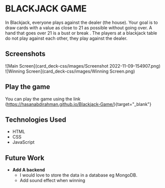 
# **BLACKJACK GAME**

In Blackjack, everyone plays against the dealer (the house). Your goal is to draw cards with a value as close to 21 as possible without going over. A hand that goes over 21 is a bust or break . 
The players at a blackjack table do not play against each other, they play against the dealer.

## Screenshots

![Main Screen](card_deck-css/images/Screenshot 2022-11-09-154907.png)
![Winning Screen](card_deck-css/images/Winning Screen.png)

## Play the game
You can play the game using the link (https://hasanabdirahman.github.io/Blackjack-Game/){target="_blank"}

## Technologies Used

- HTML
- CSS
- JavaScript

## Future Work

- **Add A backend**
  - I would love to store the data in a database eg MongoDB.
  - Add sound effect when winning
  

